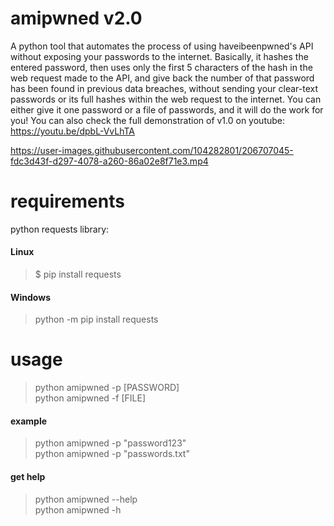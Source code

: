 # amipwned v2.0
A python tool that automates the process of using haveibeenpwned's API without exposing your passwords to the internet. Basically, it hashes the entered password, then uses only the first 5 characters of the hash in the web request made to the API, and give back the number of that password has been found in previous data breaches, without sending your clear-text passwords or its full hashes within the web request to the internet.
You can either give it one password or a file of passwords, and it will do the work for you!
You can also check the full demonstration of v1.0 on youtube: https://youtu.be/dpbL-VvLhTA


https://user-images.githubusercontent.com/104282801/206707045-fdc3d43f-d297-4078-a260-86a02e8f71e3.mp4


# requirements
python requests library:

#### Linux
> $ pip install requests 

#### Windows
> python -m pip install requests

# usage
> python amipwned -p [PASSWORD] <br />
> python amipwned -f [FILE]

#### example
> python amipwned -p "password123" <br />
> python amipwned -p "passwords.txt"

#### get help
> python amipwned --help <br />
> python amipwned -h
